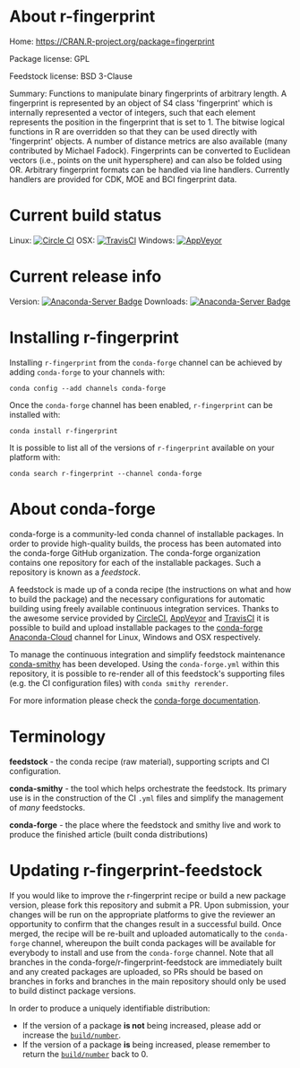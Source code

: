 About r-fingerprint
===================

Home: https://CRAN.R-project.org/package=fingerprint

Package license: GPL

Feedstock license: BSD 3-Clause

Summary: Functions to manipulate binary fingerprints of arbitrary length. A fingerprint is represented by an object of S4 class 'fingerprint' which is internally represented a vector of integers, such that each element represents the position in the fingerprint that is set to 1. The bitwise logical functions in R are overridden so that they can be used directly with 'fingerprint' objects. A number of distance metrics are also available (many contributed by Michael Fadock). Fingerprints  can be converted to Euclidean vectors (i.e., points on the unit hypersphere) and can also be folded using OR.  Arbitrary fingerprint formats can be handled via line handlers. Currently handlers are provided for CDK, MOE and BCI fingerprint data.



Current build status
====================

Linux: [![Circle CI](https://circleci.com/gh/conda-forge/r-fingerprint-feedstock.svg?style=shield)](https://circleci.com/gh/conda-forge/r-fingerprint-feedstock)
OSX: [![TravisCI](https://travis-ci.org/conda-forge/r-fingerprint-feedstock.svg?branch=master)](https://travis-ci.org/conda-forge/r-fingerprint-feedstock)
Windows: [![AppVeyor](https://ci.appveyor.com/api/projects/status/github/conda-forge/r-fingerprint-feedstock?svg=True)](https://ci.appveyor.com/project/conda-forge/r-fingerprint-feedstock/branch/master)

Current release info
====================
Version: [![Anaconda-Server Badge](https://anaconda.org/conda-forge/r-fingerprint/badges/version.svg)](https://anaconda.org/conda-forge/r-fingerprint)
Downloads: [![Anaconda-Server Badge](https://anaconda.org/conda-forge/r-fingerprint/badges/downloads.svg)](https://anaconda.org/conda-forge/r-fingerprint)

Installing r-fingerprint
========================

Installing `r-fingerprint` from the `conda-forge` channel can be achieved by adding `conda-forge` to your channels with:

```
conda config --add channels conda-forge
```

Once the `conda-forge` channel has been enabled, `r-fingerprint` can be installed with:

```
conda install r-fingerprint
```

It is possible to list all of the versions of `r-fingerprint` available on your platform with:

```
conda search r-fingerprint --channel conda-forge
```


About conda-forge
=================

conda-forge is a community-led conda channel of installable packages.
In order to provide high-quality builds, the process has been automated into the
conda-forge GitHub organization. The conda-forge organization contains one repository
for each of the installable packages. Such a repository is known as a *feedstock*.

A feedstock is made up of a conda recipe (the instructions on what and how to build
the package) and the necessary configurations for automatic building using freely
available continuous integration services. Thanks to the awesome service provided by
[CircleCI](https://circleci.com/), [AppVeyor](http://www.appveyor.com/)
and [TravisCI](https://travis-ci.org/) it is possible to build and upload installable
packages to the [conda-forge](https://anaconda.org/conda-forge)
[Anaconda-Cloud](http://docs.anaconda.org/) channel for Linux, Windows and OSX respectively.

To manage the continuous integration and simplify feedstock maintenance
[conda-smithy](http://github.com/conda-forge/conda-smithy) has been developed.
Using the ``conda-forge.yml`` within this repository, it is possible to re-render all of
this feedstock's supporting files (e.g. the CI configuration files) with ``conda smithy rerender``.

For more information please check the [conda-forge documentation](https://conda-forge.org/docs/).

Terminology
===========

**feedstock** - the conda recipe (raw material), supporting scripts and CI configuration.

**conda-smithy** - the tool which helps orchestrate the feedstock.
                   Its primary use is in the construction of the CI ``.yml`` files
                   and simplify the management of *many* feedstocks.

**conda-forge** - the place where the feedstock and smithy live and work to
                  produce the finished article (built conda distributions)


Updating r-fingerprint-feedstock
================================

If you would like to improve the r-fingerprint recipe or build a new
package version, please fork this repository and submit a PR. Upon submission,
your changes will be run on the appropriate platforms to give the reviewer an
opportunity to confirm that the changes result in a successful build. Once
merged, the recipe will be re-built and uploaded automatically to the
`conda-forge` channel, whereupon the built conda packages will be available for
everybody to install and use from the `conda-forge` channel.
Note that all branches in the conda-forge/r-fingerprint-feedstock are
immediately built and any created packages are uploaded, so PRs should be based
on branches in forks and branches in the main repository should only be used to
build distinct package versions.

In order to produce a uniquely identifiable distribution:
 * If the version of a package **is not** being increased, please add or increase
   the [``build/number``](http://conda.pydata.org/docs/building/meta-yaml.html#build-number-and-string).
 * If the version of a package **is** being increased, please remember to return
   the [``build/number``](http://conda.pydata.org/docs/building/meta-yaml.html#build-number-and-string)
   back to 0.
